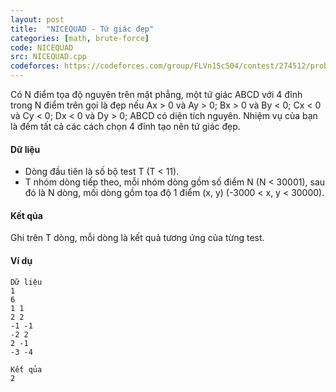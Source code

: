 ```yaml
---
layout: post
title:  "NICEQUAD - Tứ giác đẹp"
categories: [math, brute-force]
code: NICEQUAD
src: NICEQUAD.cpp
codeforces: https://codeforces.com/group/FLVn1Sc504/contest/274512/problem/G
---
```




  


Có N điểm tọa độ nguyên trên mặt phẳng, một tứ giác ABCD với 4 đỉnh trong N điểm trên gọi là đẹp nếu Ax > 0 và Ay > 0; Bx > 0 và By < 0; Cx < 0 và Cy < 0; Dx < 0 và Dy > 0; ABCD có diện tích nguyên. Nhiệm vụ của bạn là đếm tất cả các cách chọn 4 đỉnh tạo nên tứ giác đẹp.

#### Dữ liệu

+ Dòng đầu tiên là số bộ test T (T < 11).
+ T nhóm dòng tiếp theo, mỗi nhóm dòng gồm số điểm N (N < 30001), sau đó là N dòng, mối dòng gồm tọa độ 1 điểm (x, y) (-3000 < x, y < 30000).

#### Kết qủa

Ghi trên T dòng, mỗi dòng là kết quả tương ứng của từng test.

#### Ví dụ

```
Dữ liệu
1
6
1 1
2 2
-1 -1
-2 2
2 -1
-3 -4

Kết qủa
2 
```

<!--more-->

